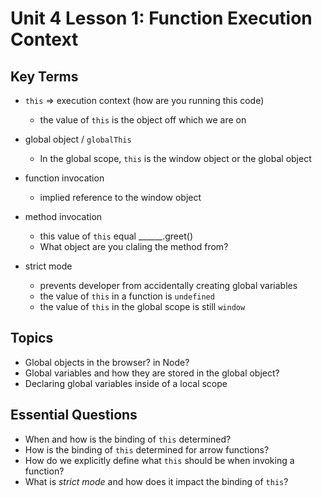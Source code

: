 # Unit 4 Lesson 1: Function Execution Context

## Key Terms
* `this` => execution context (how are you running this code)
    * the value of `this` is the object off which we are on

* global object / `globalThis`
    * In the global scope, `this` is the window object or the global object 

* function invocation
    * implied reference to the window object

* method invocation
    * this value of `this` equal ______.greet()
    * What object are you claling the method from?

* strict mode
    * prevents developer from accidentally creating global variables
    * the value of `this` in a function is `undefined`
    * the value of `this` in the global scope is still `window`

## Topics
* Global objects in the browser? in Node?
* Global variables and how they are stored in the global object?
* Declaring global variables inside of a local scope

## Essential Questions
* When and how is the binding of `this` determined?
* How is the binding of `this` determined for arrow functions?
* How do we explicitly define what `this` should be when invoking a function?
* What is _strict mode_ and how does it impact the binding of `this`? 
